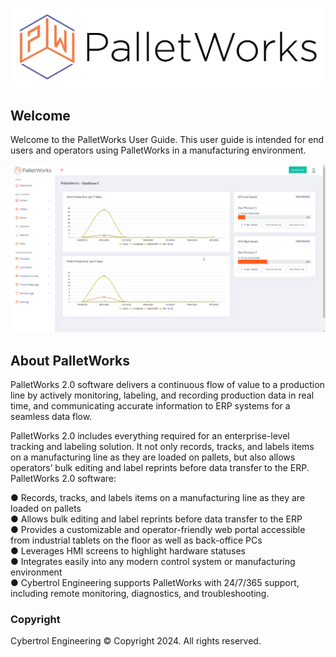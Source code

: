 ![](images/PalletWorks_Logo_Long.jpg)

## Welcome

Welcome to the PalletWorks User Guide. This user guide is intended for end users and operators using PalletWorks in a manufacturing environment.

![](images/homepage.jpg)

## About PalletWorks

PalletWorks 2.0 software delivers a continuous flow of value to a production line by actively monitoring, labeling, and recording production data in real time, and communicating accurate information to ERP systems for a seamless data flow. 

PalletWorks 2.0 includes everything required for an enterprise-level tracking and labeling solution. It not only records, tracks, and labels items on a manufacturing line as they are loaded on pallets, but also allows operators’ bulk editing and label reprints before data transfer to the ERP. PalletWorks 2.0 software: 

●	Records, tracks, and labels items on a manufacturing line as they are loaded on pallets<br>
●	Allows bulk editing and label reprints before data transfer to the ERP<br>
●	Provides a customizable and operator-friendly web portal accessible from industrial tablets on the floor as well as back-office PCs<br>
●	Leverages HMI screens to highlight hardware statuses<br>
●	Integrates easily into any modern control system or manufacturing environment<br>
●	Cybertrol Engineering supports PalletWorks with 24/7/365 support, including remote monitoring, diagnostics, and troubleshooting.<br>

### Copyright

Cybertrol Engineering © Copyright 2024. All rights reserved.
